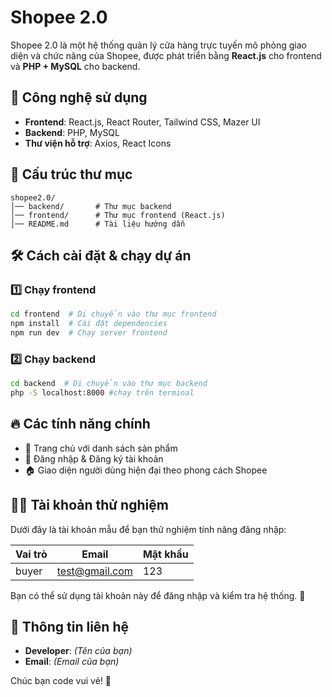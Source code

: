 # Shopee 2.0

Shopee 2.0 là một hệ thống quản lý cửa hàng trực tuyến mô phỏng giao diện và chức năng của Shopee, được phát triển bằng **React.js** cho frontend và **PHP + MySQL** cho backend.

## 🚀 Công nghệ sử dụng
- **Frontend**: React.js, React Router, Tailwind CSS, Mazer UI
- **Backend**: PHP, MySQL
- **Thư viện hỗ trợ**: Axios, React Icons

## 📂 Cấu trúc thư mục
```
shopee2.0/
│── backend/       # Thư mục backend
│── frontend/      # Thư mục frontend (React.js)
│── README.md      # Tài liệu hướng dẫn
```

## 🛠️ Cách cài đặt & chạy dự án

### 1️⃣ Chạy frontend
```bash
cd frontend  # Di chuyển vào thư mục frontend
npm install  # Cài đặt dependencies
npm run dev  # Chạy server frontend
```

### 2️⃣ Chạy backend
```bash
cd backend  # Di chuyển vào thư mục backend
php -S localhost:8000 #chạy trên terminal
```

## 🔥 Các tính năng chính
- 🛒 Trang chủ với danh sách sản phẩm
- 🔑 Đăng nhập & Đăng ký tài khoản
- 🏠 Giao diện người dùng hiện đại theo phong cách Shopee

## 🧑‍💻 Tài khoản thử nghiệm
Dưới đây là tài khoản mẫu để bạn thử nghiệm tính năng đăng nhập:

| Vai trò   | Email          | Mật khẩu |
|-----------|----------------|----------|
|   buyer   | test@gmail.com |   123    |

Bạn có thể sử dụng tài khoản này để đăng nhập và kiểm tra hệ thống. 🚀

## 📌 Thông tin liên hệ
- **Developer**: _(Tên của bạn)_
- **Email**: _(Email của bạn)_

Chúc bạn code vui vẻ! 🚀